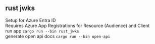## rust jwks
Setup for Azure Entra ID <br>
Requires Azure App Registrations for Resource (Audience) and Client <br>
run app `cargo run --bin rust_jwks` <br>
generate open api docs `cargo run --bin open-api` <br>